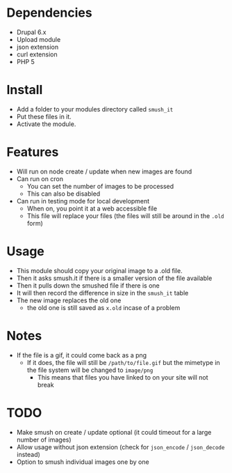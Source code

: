 Dependencies
==

* Drupal 6.x
* Upload module
* json extension
* curl extension
* PHP 5

Install
==

* Add a folder to your modules directory called `smush_it`
* Put these files in it.
* Activate the module.

Features
==

* Will run on node create / update when new images are found
* Can run on cron
  * You can set the number of images to be processed
  * This can also be disabled
* Can run in testing mode for local development
  * When on, you point it at a web accessible file
  * This file will replace your files (the files will still be around in the `.old` form)

Usage
==

* This module should copy your original image to a .old file.
* Then it asks smush.it if there is a smaller version of the file available
* Then it pulls down the smushed file if there is one
* It will then record the difference in size in the `smush_it` table
* The new image replaces the old one
  * the old one is still saved as `x.old` incase of a problem

Notes
==

* If the file is a gif, it could come back as a png
  * If it does, the file will still be `/path/to/file.gif` but the mimetype in the file system will be changed to `image/png`
    * This means that files you have linked to on your site will not break

TODO
==
* Make smush on create / update optional (it could timeout for a large number of images)
* Allow usage without json extension (check for `json_encode` / `json_decode` instead)
* Option to smush individual images one by one